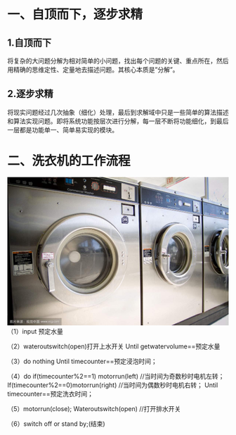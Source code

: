 # 一、自顶而下，逐步求精
## 1.自顶而下
将复杂的大问题分解为相对简单的小问题，找出每个问题的关键、重点所在，然后用精确的思维定性、定量地去描述问题。其核心本质是”分解”。 
## 2.逐步求精
将现实问题经过几次抽象（细化）处理，最后到求解域中只是一些简单的算法描述和算法实现问题。即将系统功能按层次进行分解，每一层不断将功能细化，到最后一层都是功能单一、简单易实现的模块。

# 二、洗衣机的工作流程
![](images/洗衣机.jpg)
（1）input 预定水量

（2）wateroutswitch(open)打开上水开关
Until getwatervolume==预定水量

（3）do nothing
Until timecounter==预定浸泡时间；

（4）do if(timecounter%2==1) motorrun(left) //当时间为奇数秒时电机左转；
If(timecounter%2==0)motorrun(right) //当时间为偶数秒时电机右转；
Until timecounter==预定洗衣时间；

（5）motorrun(close);
Wateroutswitch(open) //打开排水开关

（6）switch off or stand by;(结束)
